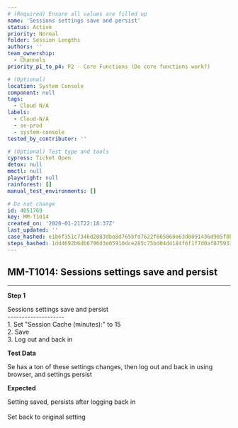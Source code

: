 ```yaml
---
# (Required) Ensure all values are filled up
name: 'Sessions settings save and persist'
status: Active
priority: Normal
folder: Session Lengths
authors: ''
team_ownership:
  - Channels
priority_p1_to_p4: P2 - Core Functions (Do core functions work?)

# (Optional)
location: System Console
component: null
tags:
  - Cloud N/A
labels:
  - Cloud-N/A
  - se-prod
  - system-console
tested_by_contributor: ''

# (Optional) Test type and tools
cypress: Ticket Open
detox: null
mmctl: null
playwright: null
rainforest: []
manual_test_environments: []

# Do not change
id: 4051769
key: MM-T1014
created_on: '2020-01-21T22:18:37Z'
last_updated: ''
case_hashed: e1b6f351c7346d2083dbe8d765bfd7622f065860e63d8091436d905f8b6cf698e51d1573a55af5182b6691090319a0d0
steps_hashed: 1dd4692b6db6796d3e05910dce285c75bd04d4184f6f1f7d0af875933c64630eaf308363507a9de0fea0df630e717e13
---
```


<!-- (Auto-generated) Based on frontmatter's "key" and "name" -->

## MM-T1014: Sessions settings save and persist

---

**Step 1**

Sessions settings save and persist\
\--------------------\
1\. Set "Session Cache (minutes):" to 15\
2\. Save\
3\. Log out and back in

**Test Data**

Se has a ton of these settings changes, then log out and back in using browser, and settings persist

**Expected**

Setting saved, persists after logging back in\
\
Set back to original setting
